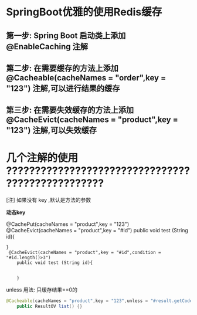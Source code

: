 # SpringBoot优雅的使用Redis缓存


## 第一步: Spring Boot 启动类上添加 @EnableCaching 注解


## 第二步: 在需要缓存的方法上添加  @Cacheable(cacheNames = "order",key = "123") 注解,可以进行结果的缓存

## 第三步: 在需要失效缓存的方法上添加 @CacheEvict(cacheNames = "product",key = "123") 注解,可以失效缓存 


# 几个注解的使用 ?????????????????????????????????????????????????

  [注] 如果没有 key ,默认是方法的参数

**动态key**

  @CachePut(cacheNames = "product",key = "123")
    @CacheEvict(cacheNames = "product",key = "#id")
    public void test (String id){


    }
     @CacheEvict(cacheNames = "product",key = "#id",condition = "#id.length()>3")
        public void test (String id){
    
    
        }


unless 用法: 只缓存结果==0的

```java
@Cacheable(cacheNames = "product",key = "123",unless = "#result.getCode()!=0")
    public ResultOV list() {}

```
 



















































